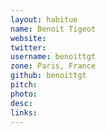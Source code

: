 ```yaml
---
layout: habitue
name: Benoit Tigeot
website:
twitter:
username: benoittgt
zone: Paris, France
github: benoittgt
pitch:
photo:
desc:
links:
---
```

